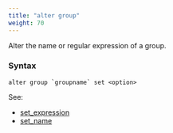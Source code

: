```yaml
---
title: "alter group"
weight: 70
---
```


Alter the name or regular expression of a group.

### Syntax

	alter group `groupname` set <option>

See:

 - [set_expression](./set_expression)
 - [set_name](./set_name)
